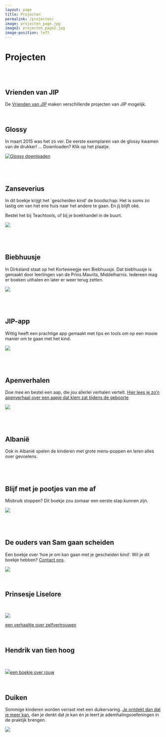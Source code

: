 ```yaml
---
layout: page
title: Projecten
permalink: /projecten/
image: projecten_page.jpg
image2: projecten_page2.jpg
image-position: left
---
```


# Projecten

## &nbsp;

## Vrienden van JIP

De [Vrienden van JIP](http://vriendenvanjip.nl) maken verschillende projecten van JIP mogelijk.&nbsp;

&nbsp;

## Glossy

In maart 2015 was het zo ver. De eerste exemplaren van de glossy kwamen van de drukker! … Downloaden? Klik op het plaatje.

[![Glossy downloaden](/assets/images/voorkant_glossy.jpg)](http://bureaujip.us10.list-manage.com/subscribe?u=238c48afeb81d59ef080df385&amp;id=0c296f472e)

## &nbsp;

## Zanseverius

In dit boekje krijgt het `gescheiden kind’ de boodschap: Het is soms zo lastig om van het ene huis naar het andere te gaan. En jij blijft ok&eacute;.

Bestel het bij Teachtools, of bij je boekhandel in de buurt.

![](/uploads/versions/prinsje-zanseverius---x----201-204x---.jpg)

## &nbsp;

## Biebhuusje

In Dirksland staat op het Korteweegje een Biebhuusje. Dat biebhuusje is gemaakt door leerlingen van de Prins Maurits, Middelharnis. Iedereen mag er boeken uithalen en later er weer terug zetten.

![](/uploads/versions/biebhuusje-site---x----189-181x---.jpg)

## &nbsp;

## JIP-app

Wittig heeft een prachtige app gemaakt met tips en tools om op een mooie manier om te gaan met het kind.

![](/uploads/versions/a4---x----250-354x---.jpg)

## &nbsp;

## Apenverhalen

Doe mee en bestel een aap, die jou allerlei verhalen vertelt. [Hier lees je zo’n apenverhaal over een aapje dat&nbsp;klem zat tijdens de geboorte](/assets/downloads/aapje-in-het-bos-moeilijke-geboorte.pdf)

![](/uploads/versions/aapjesite---x----293-199x---.jpg)

## &nbsp;

## Albani&euml;

Ook in Albani&euml; spelen de kinderen met grote mens-poppen en leren alles over gevoelens.

## &nbsp;

## Blijf met je pootjes van me af

Misbruik stoppen? Dit boekje zou zomaar een eerste stap kunnen zijn.&nbsp;

![](/uploads/versions/blijf-met-je-pootjes-van-me-af---x----153-211x---.jpg)

## &nbsp;

## De ouders van Sam gaan scheiden

Een boekje over ‘hoe je om kan gaan met je gescheiden kind’. Wil je dit boekje hebben? [Contact ons](/contact/).

![](/uploads/versions/semsite---x----232-177x---.jpg)

&nbsp;

## Prinsesje Liselore

&nbsp;

[*![](/uploads/versions/scannen0108---x----400-291x---.jpg)*](http://en.calameo.com/read/000223335d9a4d43fd4d8)

[een verhaaltje over zelfvertrouwen](http://en.calameo.com/read/000223335d9a4d43fd4d8)

&nbsp;

## Hendrik van tien hoog

&nbsp;

![](/uploads/versions/hendrik1a---x----386-400x---.jpg)[een boekje over rouw](__notset__)

&nbsp;

## Duiken

Sommige kinderen worden verrast met een duikervaring. [Je ontdekt dan dat je meer kan](/assets/downloads/ikkanveelmeerdanikdenk.pdf), dan je denkt dat je kan &eacute;n je leert je ademhalingsoefeningen in de praktijk brengen.

![](/uploads/versions/duiken---x----350-263x---.jpg)